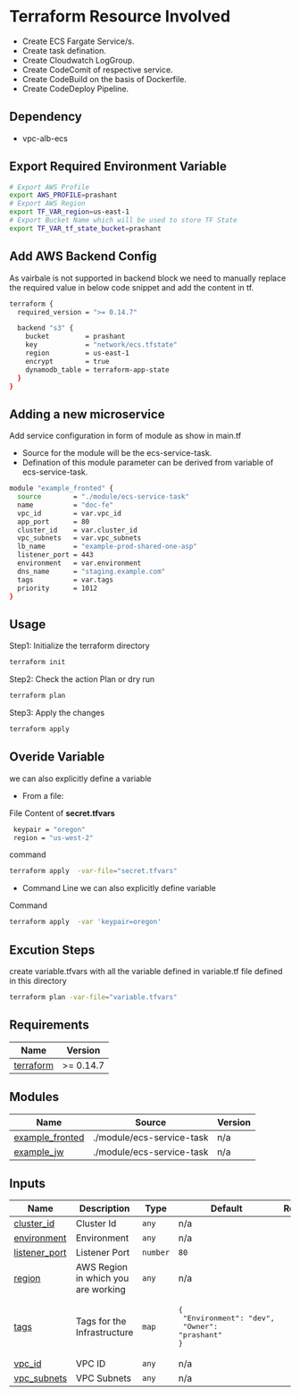 # Terraform Resource Involved

- Create ECS Fargate Service/s.
- Create task defination.
- Create Cloudwatch LogGroup.
- Create CodeComit of respective service.
- Create CodeBuild on the basis of Dockerfile.
- Create CodeDeploy Pipeline.

## Dependency

- vpc-alb-ecs

## Export Required Environment Variable

```bash
# Export AWS Profile
export AWS_PROFILE=prashant
# Export AWS Region 
export TF_VAR_region=us-east-1
# Export Bucket Name which will be used to store TF State
export TF_VAR_tf_state_bucket=prashant
```

## Add AWS Backend Config

As vairbale is not supported in backend block we need to manually replace the required value in below code snippet and add the content in tf.

```bash
terraform {
  required_version = ">= 0.14.7"

  backend "s3" {
    bucket         = prashant
    key            = "network/ecs.tfstate"
    region         = us-east-1
    encrypt        = true
    dynamodb_table = terraform-app-state
  }
}
```

## Adding a new microservice

Add service configuration in form of module as show in main.tf

- Source for the module will be the ecs-service-task.
- Defination of this module parameter can be derived from variable of ecs-service-task.

```bash
module "example_fronted" {
  source        = "./module/ecs-service-task"
  name          = "doc-fe"
  vpc_id        = var.vpc_id
  app_port      = 80
  cluster_id    = var.cluster_id
  vpc_subnets   = var.vpc_subnets
  lb_name       = "example-prod-shared-one-asp"
  listener_port = 443
  environment   = var.environment
  dns_name      = "staging.example.com"
  tags          = var.tags
  priority      = 1012
}
```

## Usage

Step1: Initialize the terraform directory

```bash
terraform init
```

Step2: Check the action Plan or dry run

```bash
terraform plan 
```

Step3: Apply the changes

```bash
terraform apply
```

## Overide Variable

we can also explicitly define a variable

- From a file:

File Content of **secret.tfvars**

```bash
 keypair = "oregon"
 region = "us-west-2"
```

command

```bash
terraform apply  -var-file="secret.tfvars"
```

- Command Line
we can also explicitly define variable

Command

```bash
terraform apply  -var 'keypair=oregon'
```

## Excution Steps

create variable.tfvars with all the variable defined in variable.tf file defined in this directory

```bash
terraform plan -var-file="variable.tfvars"
```

## Requirements

| Name | Version |
|------|---------|
| <a name="requirement_terraform"></a> [terraform](#requirement\_terraform) | >= 0.14.7 |



## Modules

| Name | Source | Version |
|------|--------|---------|
| <a name="module_example_fronted"></a> [example\_fronted](#module\_example\_fronted) | ./module/ecs-service-task | n/a |
| <a name="module_example_jw"></a> [example\_jw](#module\_example\_jw) | ./module/ecs-service-task | n/a |


## Inputs

| Name | Description | Type | Default | Required |
|------|-------------|------|---------|:--------:|
| <a name="input_cluster_id"></a> [cluster\_id](#input\_cluster\_id) | Cluster Id | `any` | n/a | yes |
| <a name="input_environment"></a> [environment](#input\_environment) | Environment | `any` | n/a | yes |
| <a name="input_listener_port"></a> [listener\_port](#input\_listener\_port) | Listener Port | `number` | `80` | no |
| <a name="input_region"></a> [region](#input\_region) | AWS Region in which you are working | `any` | n/a | yes |
| <a name="input_tags"></a> [tags](#input\_tags) | Tags for the Infrastructure | `map` | <pre>{<br>  "Environment": "dev",<br>  "Owner": "prashant"<br>}</pre> | no |
| <a name="input_vpc_id"></a> [vpc\_id](#input\_vpc\_id) | VPC ID | `any` | n/a | yes |
| <a name="input_vpc_subnets"></a> [vpc\_subnets](#input\_vpc\_subnets) | VPC Subnets | `any` | n/a | yes |
